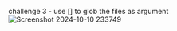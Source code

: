 challenge 3 - use [] to glob the files as argument 
![Screenshot 2024-10-10 233749](https://github.com/user-attachments/assets/563d52f8-e0be-4c9e-976f-661157130cb7)

